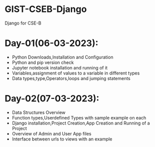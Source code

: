 # GIST-CSEB-Django
Django for CSE-B

# Day-01(06-03-2023):
  - Python Downloads,Installation and Configuration
  - Python and pip version check
  - Jupyter notebook installation and running of it
  - Variables,assignment of values to a variable in different types
  - Data types,type,Operators,loops and jumping statements

# Day-02(07-03-2023):
  - Data Structures Overview
  - Function types,Userdefined Types with sample example on each
  - Django installation,Project Creation,App Creation and Running of a Project
  - Overview of Admin and User App files
  - Interface between urls to views with an example
